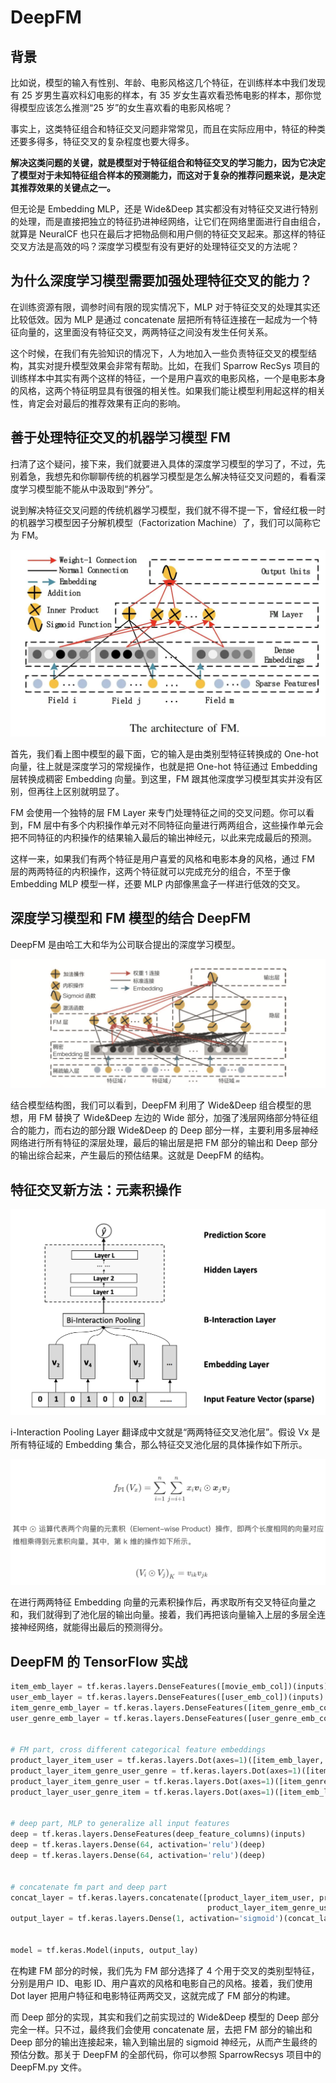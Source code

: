 # DeepFM



## 背景

比如说，模型的输入有性别、年龄、电影风格这几个特征，在训练样本中我们发现有 25 岁男生喜欢科幻电影的样本，有 35 岁女生喜欢看恐怖电影的样本，那你觉得模型应该怎么推测“25 岁”的女生喜欢看的电影风格呢？



事实上，这类特征组合和特征交叉问题非常常见，而且在实际应用中，特征的种类还要多得多，特征交叉的复杂程度也要大得多。



**解决这类问题的关键，就是模型对于特征组合和特征交叉的学习能力，因为它决定了模型对于未知特征组合样本的预测能力，而这对于复杂的推荐问题来说，是决定其推荐效果的关键点之一。**



但无论是 Embedding MLP，还是 Wide&Deep 其实都没有对特征交叉进行特别的处理，而是直接把独立的特征扔进神经网络，让它们在网络里面进行自由组合，就算是 NeuralCF 也只在最后才把物品侧和用户侧的特征交叉起来。那这样的特征交叉方法是高效的吗？深度学习模型有没有更好的处理特征交叉的方法呢？



## 为什么深度学习模型需要加强处理特征交叉的能力？

在训练资源有限，调参时间有限的现实情况下，MLP 对于特征交叉的处理其实还比较低效。因为 MLP 是通过 concatenate 层把所有特征连接在一起成为一个特征向量的，这里面没有特征交叉，两两特征之间没有发生任何关系。



这个时候，在我们有先验知识的情况下，人为地加入一些负责特征交叉的模型结构，其实对提升模型效果会非常有帮助。比如，在我们 Sparrow RecSys 项目的训练样本中其实有两个这样的特征，一个是用户喜欢的电影风格，一个是电影本身的风格，这两个特征明显具有很强的相关性。如果我们能让模型利用起这样的相关性，肯定会对最后的推荐效果有正向的影响。



## 善于处理特征交叉的机器学习模型 FM

扫清了这个疑问，接下来，我们就要进入具体的深度学习模型的学习了，不过，先别着急，我想先和你聊聊传统的机器学习模型是怎么解决特征交叉问题的，看看深度学习模型能不能从中汲取到“养分”。



说到解决特征交叉问题的传统机器学习模型，我们就不得不提一下，曾经红极一时的机器学习模型因子分解机模型（Factorization Machine）了，我们可以简称它为 FM。



![](Images/57.webp)

首先，我们看上图中模型的最下面，它的输入是由类别型特征转换成的 One-hot 向量，往上就是深度学习的常规操作，也就是把 One-hot 特征通过 Embedding 层转换成稠密 Embedding 向量。到这里，FM 跟其他深度学习模型其实并没有区别，但再往上区别就明显了。



FM 会使用一个独特的层 FM Layer 来专门处理特征之间的交叉问题。你可以看到，FM 层中有多个内积操作单元对不同特征向量进行两两组合，这些操作单元会把不同特征的内积操作的结果输入最后的输出神经元，以此来完成最后的预测。



这样一来，如果我们有两个特征是用户喜爱的风格和电影本身的风格，通过 FM 层的两两特征的内积操作，这两个特征就可以完成充分的组合，不至于像 Embedding MLP 模型一样，还要 MLP 内部像黑盒子一样进行低效的交叉。



## 深度学习模型和 FM 模型的结合 DeepFM



DeepFM 是由哈工大和华为公司联合提出的深度学习模型。



![](Images/58.webp)

结合模型结构图，我们可以看到，DeepFM 利用了 Wide&Deep 组合模型的思想，用 FM 替换了 Wide&Deep 左边的 Wide 部分，加强了浅层网络部分特征组合的能力，而右边的部分跟 Wide&Deep 的 Deep 部分一样，主要利用多层神经网络进行所有特征的深层处理，最后的输出层是把 FM 部分的输出和 Deep 部分的输出综合起来，产生最后的预估结果。这就是 DeepFM 的结构。



## 特征交叉新方法：元素积操作





![](Images/59.webp)

i-Interaction Pooling Layer 翻译成中文就是“两两特征交叉池化层”。假设 Vx 是所有特征域的 Embedding 集合，那么特征交叉池化层的具体操作如下所示。



![](Images/60.png)

在进行两两特征 Embedding 向量的元素积操作后，再求取所有交叉特征向量之和，我们就得到了池化层的输出向量。接着，我们再把该向量输入上层的多层全连接神经网络，就能得出最后的预测得分。



## DeepFM 的 TensorFlow 实战



```python
item_emb_layer = tf.keras.layers.DenseFeatures([movie_emb_col])(inputs)
user_emb_layer = tf.keras.layers.DenseFeatures([user_emb_col])(inputs)
item_genre_emb_layer = tf.keras.layers.DenseFeatures([item_genre_emb_col])(inputs)
user_genre_emb_layer = tf.keras.layers.DenseFeatures([user_genre_emb_col])(inputs)


# FM part, cross different categorical feature embeddings
product_layer_item_user = tf.keras.layers.Dot(axes=1)([item_emb_layer, user_emb_layer])
product_layer_item_genre_user_genre = tf.keras.layers.Dot(axes=1)([item_genre_emb_layer, user_genre_emb_layer])
product_layer_item_genre_user = tf.keras.layers.Dot(axes=1)([item_genre_emb_layer, user_emb_layer])
product_layer_user_genre_item = tf.keras.layers.Dot(axes=1)([item_emb_layer, user_genre_emb_layer])


# deep part, MLP to generalize all input features
deep = tf.keras.layers.DenseFeatures(deep_feature_columns)(inputs)
deep = tf.keras.layers.Dense(64, activation='relu')(deep)
deep = tf.keras.layers.Dense(64, activation='relu')(deep)


# concatenate fm part and deep part
concat_layer = tf.keras.layers.concatenate([product_layer_item_user, product_layer_item_genre_user_genre,
                                            product_layer_item_genre_user, product_layer_user_genre_item, deep], axis=1)
output_layer = tf.keras.layers.Dense(1, activation='sigmoid')(concat_layer)


model = tf.keras.Model(inputs, output_lay)
```

在构建 FM 部分的时候，我们先为 FM 部分选择了 4 个用于交叉的类别型特征，分别是用户 ID、电影 ID、用户喜欢的风格和电影自己的风格。接着，我们使用 Dot layer 把用户特征和电影特征两两交叉，这就完成了 FM 部分的构建。



而 Deep 部分的实现，其实和我们之前实现过的 Wide&Deep 模型的 Deep 部分完全一样。只不过，最终我们会使用 concatenate 层，去把 FM 部分的输出和 Deep 部分的输出连接起来，输入到输出层的 sigmoid 神经元，从而产生最终的预估分数。那关于 DeepFM 的全部代码，你可以参照 SparrowRecsys 项目中的 DeepFM.py 文件。
